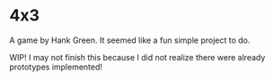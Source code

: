 # 4x3

A game by Hank Green. It seemed like a fun simple project to do.

WIP! I may not finish this because  I did not realize there were
already prototypes implemented!